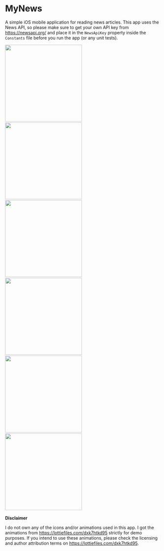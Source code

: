 # MyNews
A simple iOS mobile application for reading news articles. This app uses the News API, so please make sure to get your own API key from https://newsapi.org/ and place it in the `NewsApiKey` property inside the `Constants` file before you run the app (or any unit tests).

<img src="https://user-images.githubusercontent.com/41815081/153767135-502202be-0cb8-43b8-bf62-4f33fae7d406.gif" width="250">&emsp;&emsp;&emsp;<img src="https://user-images.githubusercontent.com/41815081/153749201-7180c12a-e283-4081-9f43-b42b8de5aba6.png" width="250">&emsp;&emsp;&emsp;<img src="https://user-images.githubusercontent.com/41815081/153750004-9e72cb88-0b84-45e2-a5c1-7bbe5cd75a51.png" width="250">&emsp;&emsp;&emsp;<img src="https://user-images.githubusercontent.com/41815081/153749924-35a508f7-190a-47c8-832e-c4c4b213ca4b.png" width="250">&emsp;&emsp;&emsp;<img src="https://user-images.githubusercontent.com/41815081/153750047-23552c88-c9e9-4f91-b840-7a5e5cfc4a30.png" width="250">&emsp;&emsp;&emsp;<img src="https://user-images.githubusercontent.com/41815081/153767322-ad1119b9-6f21-4fde-82df-78adb811a8f1.PNG" width="250">&emsp;&emsp;&emsp;

**Disclaimer**

I do not own any of the icons and/or animations used in this app. I got the animations from https://lottiefiles.com/dxk7htkd95 strictly for demo purposes. If you intend to use these animations, please check the licensing and author attribution terms on https://lottiefiles.com/dxk7htkd95.
